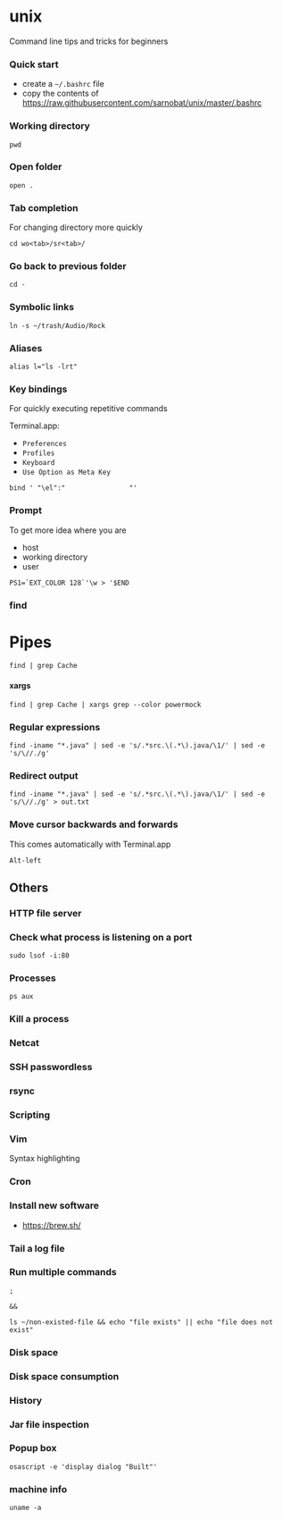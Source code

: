 # unix
Command line tips and tricks for beginners

### Quick start

* create a `~/.bashrc` file 
* copy the contents of https://raw.githubusercontent.com/sarnobat/unix/master/.bashrc

### Working directory

```
pwd
```

### Open folder

```
open .
```

### Tab completion

For changing directory more quickly

```
cd wo<tab>/sr<tab>/
```

### Go back to previous folder

```
cd -
```

### Symbolic links

```
ln -s ~/trash/Audio/Rock
```

### Aliases

```
alias l="ls -lrt"
```

### Key bindings

For quickly executing repetitive commands

Terminal.app:
* `Preferences`
* `Profiles`
* `Keyboard`
* `Use Option as Meta Key`

```
bind ' "\el":"                "'
```




### Prompt

To get more idea where you are
* host
* working directory
* user

```
PS1=`EXT_COLOR 128`'\w > '$END
```

### find

# Pipes
```
find | grep Cache
```

#### xargs

```
find | grep Cache | xargs grep --color powermock
```
### Regular expressions

```
find -iname "*.java" | sed -e 's/.*src.\(.*\).java/\1/' | sed -e 's/\//./g'
```

### Redirect output

```
find -iname "*.java" | sed -e 's/.*src.\(.*\).java/\1/' | sed -e 's/\//./g' > out.txt
```

### Move cursor backwards and forwards

This comes automatically with Terminal.app

```
Alt-left
```

## Others


### HTTP file server

### Check what process is listening on a port

```
sudo lsof -i:80
```

### Processes

```
ps aux
```

### Kill a process


### Netcat

### SSH passwordless

### rsync

### Scripting

### Vim

Syntax highlighting

### Cron

### Install new software

* https://brew.sh/
### Tail a log file

### Run multiple commands

```
;
```
```
&&
```
```
ls ~/non-existed-file && echo "file exists" || echo "file does not exist"
```

### Disk space

### Disk space consumption

### History

### Jar file inspection

### Popup box

```
osascript -e 'display dialog "Built"'
```

### machine info

```
uname -a
```
